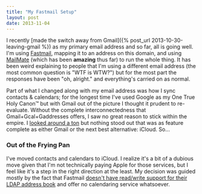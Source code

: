 ```yaml
---
title: "My Fastmail Setup"
layout: post
date: 2013-11-04
---
```


I recently [made the switch away from Gmail]({% post_url 2013-10-30-leaving-gmail %}) as my primary email address and so far, all is going well. I'm using [Fastmail](https://www.fastmail.fm/), mapping it to an address on this domain, and using [MailMate](http://freron.com/) (which has been **amazing** thus far) to run the whole thing. It has been weird explaining to people that I'm using a different email address (the most common question is "WTF is WTW?") but for the most part the responses have been "oh, alright." and everything's carried on as normal.

Part of what I changed along with my email address was how I sync contacts & calendars; for the longest time I've used Google as my One True Holy Canon&trade; but with Gmail out of the picture I thought it prudent to re-evaluate. Without the complete interconnectedness that Gmail+Gcal+Gaddresses offers, I saw no great reason to stick within the empire. I [looked around a ton](http://lmgtfy.com/?q=online+calendar) but nothing stood out that was as feature complete as either Gmail or the next best alternative: iCloud. So...

### Out of the Frying Pan

I've moved contacts and calendars to iCloud. I realize it's a bit of a dubious move given that I'm not technically paying Apple for those services, but I feel like it's a step in the right direction at the least. My decision was guided mostly by the fact that Fastmail [doesn't have read/write support for their LDAP address book](https://www.fastmail.fm/help/address_book_ldap_access.html) and offer no calendaring service whatsoever.

